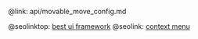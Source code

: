 @link: api/movable_move_config.md

@seolinktop: [best ui framework](https://webix.com)
@seolink: [context menu](https://webix.com/widget/contextmenu/)